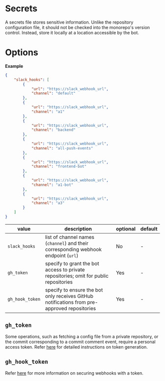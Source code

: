 # Secrets

A secrets file stores sensitive information. Unlike the repository configuration file, it should not be checked into the monorepo's version control. Instead, store it locally at a location accessible by the bot.

# Options

**Example**

```json
{
    "slack_hooks": [
        {
            "url": "https://slack_webhook_url",
            "channel": "default"
        },
        {
            "url": "https://slack_webhook_url",
            "channel": "a1"
        },
        {
            "url": "https://slack_webhook_url",
            "channel": "backend"
        },
        {
            "url": "https://slack_webhook_url",
            "channel": "all-push-events"
        },
        {
            "url": "https://slack_webhook_url",
            "channel": "frontend-bot"
        },
        {
            "url": "https://slack_webhook_url",
            "channel": "a1-bot"
        },
        {
            "url": "https://slack_webhook_url",
            "channel": "a3"
        }
    ]
}
```

| value | description | optional | default |
|-|-|-|-|
| `slack_hooks` | list of channel names (`channel`) and their corresponding webhook endpoint (`url`) | No | - |
| `gh_token` | specify to grant the bot access to private repositories; omit for public repositories | Yes | - |
| `gh_hook_token` | specify to ensure the bot only receives GitHub notifications from pre-approved repositories | Yes | - |

## `gh_token`

Some operations, such as fetching a config file from a private repository, or the commit corresponding to a commit comment event, require a personal access token. Refer [here](https://docs.github.com/en/free-pro-team@latest/github/authenticating-to-github/creating-a-personal-access-token) for detailed instructions on token generation.

## `gh_hook_token`

Refer [here](https://docs.github.com/en/free-pro-team@latest/developers/webhooks-and-events/securing-your-webhooks) for more information on securing webhooks with a token.
